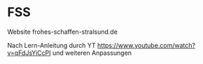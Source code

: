 # FSS

Website frohes-schaffen-stralsund.de

Nach Lern-Anleitung durch YT https://www.youtube.com/watch?v=qFdJsYiCcPI und weiteren Anpassungen
